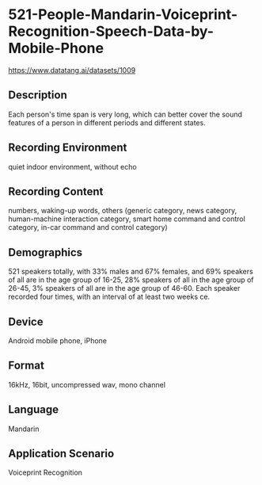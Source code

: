# 521-People-Mandarin-Voiceprint-Recognition-Speech-Data-by-Mobile-Phone
https://www.datatang.ai/datasets/1009

## Description
Each person's time span is very long, which can better cover the sound features of a person in different periods and different states.

## Recording Environment
quiet indoor environment, without echo

## Recording Content
numbers, waking-up words, others (generic category, news category, human-machine interaction category, smart home command and control category, in-car command and control category)

## Demographics
521 speakers totally, with 33% males and 67% females, and 69% speakers of all are in the age group of 16-25, 28% speakers of all in the age group of 26-45, 3% speakers of all are in the age group of 46-60. Each speaker recorded four times, with an interval of at least two weeks ce.

## Device
Android mobile phone, iPhone

## Format
16kHz, 16bit, uncompressed wav, mono channel

## Language
Mandarin

## Application Scenario
Voiceprint Recognition
